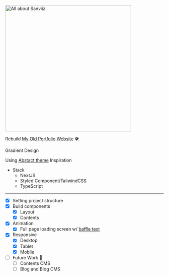 <a href="https://www.sanviiz.dev/" target="_blank">
  <img alt="All about Sanviiz" width="400px" src="https://sanviiz.github.io/images/SEO_banner.png">
</a>

Rebuild [My Old Portfolio Website](https://github.com/sanviiz/sanviiz.dev) 🛠

Gradient Design

Using [Abstact theme](https://abstract-seven.vercel.app/personal/) Inspiration

-   Stack
    -   NextJS
    -   Styled Component/TailwindCSS
    -   TypeScript

---

-   [x] Setting project structure
-   [x] Build components
    -   [x] Layout
    -   [x] Contents
-   [x] Animation
    -   [x] Full page loading screen w/ [baffle text](https://www.npmjs.com/package/baffle)
-   [x] Responsive
    -   [x] Desktop
    -   [x] Tablet
    -   [x] Mobile
-   [ ] Future Work 🚀
    -   [ ] Contents CMS
    -   [ ] Blog and Blog CMS
